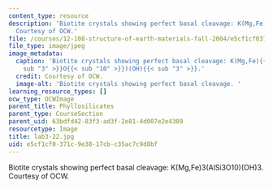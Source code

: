 ```yaml
---
content_type: resource
description: 'Biotite crystals showing perfect basal cleavage: K(Mg,Fe)3(AlSi3O10)(OH)3.
  Courtesy of OCW.'
file: /courses/12-108-structure-of-earth-materials-fall-2004/e5cf1cf0371c9e3817cbc35ac7c9d8bf_lab3-22.jpg
file_type: image/jpeg
image_metadata:
  caption: 'Biotite crystals showing perfect basal cleavage: K(Mg,Fe){{< sub "3" >}}(AlSi{{<
    sub "3" >}}O{{< sub "10" >}})(OH){{< sub "3" >}}.'
  credit: Courtesy of OCW.
  image-alt: 'Biotite crystals showing perfect basal cleavage. '
learning_resource_types: []
ocw_type: OCWImage
parent_title: Phyllosilicates
parent_type: CourseSection
parent_uid: 63bdfd42-83f3-ad3f-2e81-4d007e2e4309
resourcetype: Image
title: lab3-22.jpg
uid: e5cf1cf0-371c-9e38-17cb-c35ac7c9d8bf
---
```

Biotite crystals showing perfect basal cleavage: K(Mg,Fe)3(AlSi3O10)(OH)3. Courtesy of OCW.


